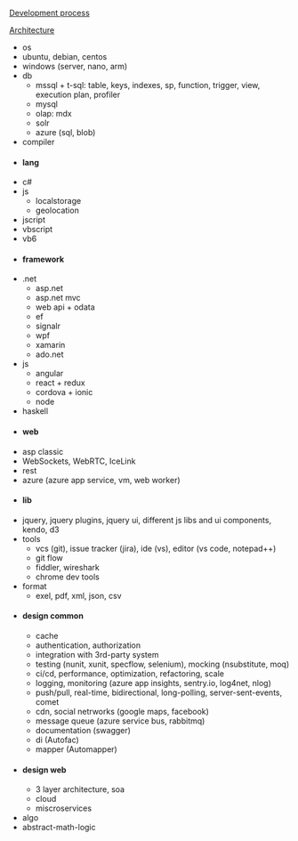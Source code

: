 [Development process](https://github.com/streamcode9/software-design/blob/master/development-process.md)

[Architecture](https://github.com/streamcode9/software-design/blob/master/architecture.md)

* os
 * ubuntu, debian, centos
 * windows (server, nano, arm)
* db
  * mssql + t-sql: table, keys, indexes, sp, function, trigger, view, execution plan, profiler
  * mysql  
  * olap: mdx
  * solr
  * azure (sql, blob)
* compiler
* #### lang
* c#
* js
  * localstorage
  * geolocation
* jscript
* vbscript
* vb6
* #### framework
* .net
  * asp.net
  * asp.net mvc
  * web api + odata
  * ef
  * signalr
  * wpf
  * xamarin
  * ado.net
* js
  * angular
  * react + redux
  * cordova + ionic
  * node
* haskell
* #### web
* asp classic
* WebSockets, WebRTC, IceLink
* rest
* azure (azure app service, vm, web worker)
* #### lib
* jquery, jquery plugins, jquery ui, different js libs and ui components, kendo, d3
* tools
  * vcs (git), issue tracker (jira), ide (vs), editor (vs code, notepad++)
  * git flow
  * fiddler, wireshark
  * chrome dev tools
* format
  * exel, pdf, xml, json, csv
* #### design common
  * cache
  * authentication, authorization
  * integration with 3rd-party system
  * testing (nunit, xunit, specflow, selenium), mocking (nsubstitute, moq)
  * ci/cd, performance, optimization, refactoring, scale
  * logging, monitoring (azure app insights, sentry.io, log4net, nlog)
  * push/pull, real-time, bidirectional, long-polling, server-sent-events, comet 
  * cdn, social netrworks (google maps, facebook)
  * message queue (azure service bus, rabbitmq)
  * documentation (swagger)
  * di (Autofac)
  * mapper (Automapper)
* #### design web
  * 3 layer architecture, soa
  * cloud
  * miscroservices
* algo
* abstract-math-logic
